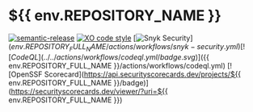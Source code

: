 # ${{ env.REPOSITORY_NAME }}
[![semantic-release](https://img.shields.io/badge/%20%20%F0%9F%93%A6%F0%9F%9A%80-semantic--release-e10079.svg)](https://github.com/semantic-release/semantic-release)
[![XO code style](https://shields.io/badge/code_style-5ed9c7?logo=xo&labelColor=gray)](https://github.com/xojs/xo)
[![Snyk Security](../../actions/workflows/snyk-security.yml/badge.svg)](${{ env.REPOSITORY_FULL_NAME }}/actions/workflows/snyk-security.yml)
[![CodeQL](../../actions/workflows/codeql.yml/badge.svg)](${{ env.REPOSITORY_FULL_NAME }}/actions/workflows/codeql.yml)
[![OpenSSF Scorecard](https://api.securityscorecards.dev/projects/${{ env.REPOSITORY_FULL_NAME }}/badge)](https://securityscorecards.dev/viewer/?uri=${{ env.REPOSITORY_FULL_NAME }})
